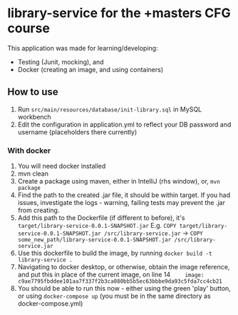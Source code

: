 # library-service for the +masters CFG course
This application was made for learning/developing: 
- Testing (Junit, mocking), and 
- Docker (creating an image, and using containers)

## How to use 
1. Run `src/main/resources/database/init-library.sql` in MySQL workbench
2. Edit the configuration in application.yml to reflect your DB password and username (placeholders there currently)

### With docker
1. You will need docker installed
2. mvn clean 
3. Create a package using maven, either in IntelliJ (rhs window), or, `mvn package`
4. Find the path to the created .jar file, it should be within target. If you had issues, investigate the logs - warning, failing tests may prevent the .jar from creating. 
5. Add this path to the Dockerfile (if different to before), it's `target/library-service-0.0.1-SNAPSHOT.jar` 
E.g. `COPY target/library-service-0.0.1-SNAPSHOT.jar /src/library-service.jar` -> `COPY some_new_path/library-service-0.0.1-SNAPSHOT.jar /src/library-service.jar`
6. Use this dockerfile to build the image, by running `docker build -t library-service .`
7. Navigating to docker desktop, or otherwise, obtain the image reference, and put this in place of the current image, on line 14 `    image: c9ae7795fbddee101aa7f337f2b3ca080bb5b5ec63bbbe9da93c5fda7cc4cb21`
8. You should be able to run this now - either using the green 'play' button, or using `docker-compose up` (you must be in the same directory as docker-compose.yml)
